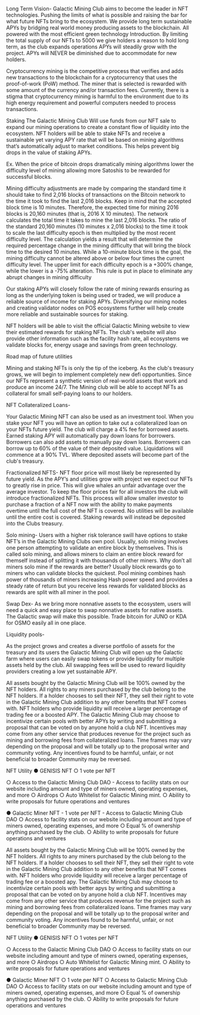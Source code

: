 
Long Term Vision- Galactic Mining Club aims to become the leader in NFT technologies. Pushing the limits of what is possible and raising the bar for what future NFTs bring to the ecosystem. We provide long term sustainable APYs by bridging real world money producing assets to the blockchain. All powered with the most efficient green technology Introduction. By limiting the total supply of our NFTs to 5000 we give holders a reason to hold long term, as the club expands operations APYs will steadily grow with the project. APYs will NEVER be diminished due to accommodate for new holders. 

Cryptocurrency mining is the competitive process that verifies and adds new transactions to the blockchain for a cryptocurrency that uses the proof-of-work (PoW) method. The miner that is selected is rewarded with some amount of the currency and/or transaction fees. Currently, there is a stigma that cryptocurrency mining is harmful to the environment due to its high energy requirement and powerful computers needed to process transactions. 

Staking The Galactic Mining Club Will use funds from our NFT sale to expand our mining operations to create a constant flow of liquidity into the ecosystem. NFT holders will be able to stake NFTs and receive a sustainable yet varying APY rate that will be based on mining algorithms that’s automatically adjust to market conditions. This helps prevent big drops in the value of staking APYs. 

Ex. When the price of bitcoin drops dramatically mining algorithms lower the difficulty level of mining allowing more Satoshis to be rewarded for successful blocks. 

Mining difficulty adjustments are made by comparing the standard time it should take to find 2,016 blocks of transactions on the Bitcoin network to the time it took to find the last 2,016 blocks. Keep in mind that the accepted block time is 10 minutes. Therefore, the expected time for mining 2016 blocks is 20,160 minutes (that is, 2016 X 10 minutes). The network calculates the total time it takes to mine the last 2,016 blocks. The ratio of the standard 20,160 minutes (10 minutes x 2,016 blocks) to the time it took to scale the last difficulty epoch is then multiplied by the most recent difficulty level. The calculation yields a result that will determine the required percentage change in the mining difficulty that will bring the block time to the desired 10 minutes. While a 10-minute block time is the goal, the mining difficulty cannot be altered above or below four times the current difficulty level. The upper limit for each difficulty epoch is a +300% change, while the lower is a -75% alteration. This rule is put in place to eliminate any abrupt changes in mining difficulty 

Our staking APYs will closely follow the rate of mining rewards ensuring as long as the underlying token is being used or traded, we will produce a reliable source of income for staking APYs. Diversifying our mining nodes and creating validator nodes on POS ecosystems further will help create more reliable and sustainable sources for staking. 

 

NFT holders will be able to visit the official Galactic Mining website to view their estimated rewards for staking NFTs. The club's website will also provide other information such as the facility hash rate, all ecosystems we validate blocks for, energy usage and savings from green technology.  

Road map of future utilities 

Mining and staking NFTs is only the tip of the iceberg. As the club's treasury grows, we will begin to implement completely new defi opportunities. Since our NFTs represent a synthetic version of real-world assets that work and produce an income 24/7. The   Mining club will be able to accept NFTs as collateral for small self-paying loans to our holders. 

NFT Collateralized Loans- 

Your Galactic Mining NFT can also be used as an investment tool. When you stake your NFT you will have an option to take out a collateralized loan on your NFTs future yield. The club will charge a 4% fee for borrowed assets. Earned staking APY will automatically pay down loans for borrowers. Borrowers can also add assets to manually pay down loans. Borrowers can borrow up to 60% of the value of their deposited value. Liquidations will commence at a 90% TVL. Where deposited assets will become part of the club's treasury. 

 

Fractionalized NFTS- NFT floor price will most likely be represented by future yield. As the APY’s and utilities grow with project we expect our NFTs to greatly rise in price. This will give whales an unfair advantage over the average investor. To keep the floor prices fair for all investors the club will introduce fractionalized NFTs. This process will allow smaller investor to purchase a fraction of a NFT now with the ability to make payments overtime until the full cost of the NFT is covered. No utilities will be available until the entire cost is covered. Staking rewards will instead be deposited into the Clubs treasury. 

 

Solo mining- Users with a higher risk tolerance swill have options to stake NFT’s in the Galactic Mining Clubs own pool. Usually, solo mining involves one person attempting to validate an entire block by themselves. This is called solo mining, and allows miners to claim an entire block reward for themself instead of splitting it with thousands of other miners. Why don’t all miners solo mine if the rewards are better? Usually block rewards go to miners who can validate blocks the quickest. Pool mining combines hash power of thousands of miners increasing Hash power speed and provides a steady rate of return but you receive less rewards for validated blocks as rewards are split with all miner in the pool. 

 

Swap Dex- 
As we bring more nonnative assets to the ecosystem, users will need a quick and easy place to swap nonnative assets for native assets. The Galactic swap will make this possible. Trade bitcoin for JUNO or KDA for OSMO easily all in one place. 

Liquidity pools- 

As the project grows and creates a diverse portfolio of assets for the treasury and its users the Galactic Mining Club will open up the Galactic farm where users can easily swap tokens or provide liquidity for multiple assets held by the club. All swapping fees will be used to reward liquidity providers creating a low yet sustainable APY. 

All assets bought by the Galactic Mining Club will be 100% owned by the NFT holders. All rights to any miners purchased by the club belong to the NFT holders. If a holder chooses to sell their NFT, they sell their right to vote in the Galactic Mining Club addition to any other benefits that NFT comes with. NFT holders who provide liquidity will receive a larger percentage of trading fee or a boosted APY. The Galactic Mining Club may choose to incentivize certain pools with better APYs by writing and submitting a proposal that can be voted on by anyone hold a club NFT. Incentives may come from any other service that produces revenue for the project such as mining and borrowing fees from collateralized loans. Time frames may vary depending on the proposal and will be totally up to the proposal writer and community voting. Any incentives found to be harmful, unfair, or not beneficial to broader Community may be reversed. 

NFT Utility ● GENISIS NFT ○ 1 vote per NFT 

○ Access to the Galactic Mining Club DAO - Access to facility stats on our website including amount and type of miners owned, operating expenses, and more ○ Airdrops ○ Auto Whitelist for Galactic Mining mint. ○ Ability to write proposals for future operations and ventures 

● Galactic Miner NFT - 1 vote per NFT - Access to Galactic Mining Club DAO ○ Access to facility stats on our website including amount and type of miners owned, operating expenses, and more ○ Equal % of ownership anything purchased by the club. ○ Ability to write proposals for future operations and ventures

All assets bought by the Galactic Mining Club will be 100% owned by the NFT holders. All rights to any miners purchased by the club belong to the NFT holders. If a holder chooses to sell their NFT, they sell their right to vote in the Galactic Mining Club addition to any other benefits that NFT comes with. NFT holders who provide liquidity will receive a larger percentage of trading fee or a boosted apy.
The Galactic Mining Club may choose to incentivize certain pools with better apys by writing and submitting a proposal that can be voted on by anyone hold a club NFT. Incentives may come from any other service that produces revenue for the project such as mining and borrowing fees from collateralized loans. Time frames may vary depending on the proposal and will be totally up to the proposal writer and community voting. Any incentives found to be harmful, unfair, or not beneficial to broader Community may be reversed.

NFT Utility
●	GENISIS NFT
○	1 votes per NFT

○	Access to the Galactic Mining Club DAO
○	Access to facility stats on our website including amount and type of miners owned, operating expenses, and more
○	Airdrops
○	Auto Whitelist for  Galactic Mining mint.
○	Ability to write proposals for future operations and ventures

●	Galactic Miner NFT
○	1 vote per NFT
○	Access to Galactic Mining Club DAO
○	Access to facility stats on our website including amount and type of miners owned, operating expenses, and more
○	Equal % of ownership anything purchased by the club.
○	Ability to write proposals for future operations and ventures


